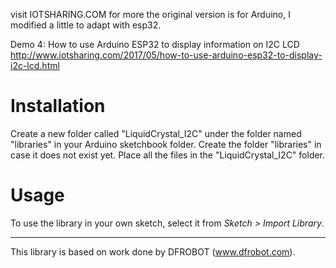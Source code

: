 visit IOTSHARING.COM for more
the original version is for Arduino, I modified a little to adapt with esp32. 

Demo 4: How to use Arduino ESP32 to display information on I2C LCD
http://www.iotsharing.com/2017/05/how-to-use-arduino-esp32-to-display-i2c-lcd.html

# Installation #
Create a new folder called "LiquidCrystal_I2C" under the folder named "libraries" in your Arduino sketchbook folder.
Create the folder "libraries" in case it does not exist yet. Place all the files in the "LiquidCrystal_I2C" folder.

# Usage #
To use the library in your own sketch, select it from *Sketch > Import Library*.

-------------------------------------------------------------------------------------------------------------------
This library is based on work done by DFROBOT (www.dfrobot.com).
